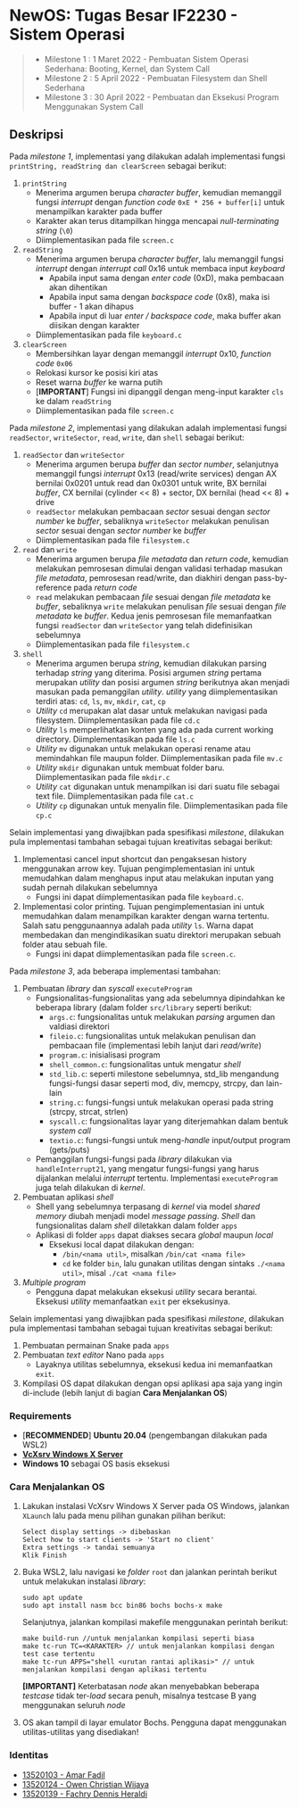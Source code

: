# NewOS: Tugas Besar IF2230 - Sistem Operasi 

> - Milestone 1 : 1 Maret 2022 - Pembuatan Sistem Operasi Sederhana: Booting, Kernel, dan System Call
> - Milestone 2 : 5 April 2022 - Pembuatan Filesystem dan Shell Sederhana
> - Milestone 3 : 30 April 2022 - Pembuatan dan Eksekusi Program Menggunakan System Call

## Deskripsi

Pada _milestone 1_, implementasi yang dilakukan adalah implementasi fungsi `printString, readString dan clearScreen` sebagai berikut:

1. `printString`
   - Menerima argumen berupa _character buffer_, kemudian memanggil fungsi _interrupt_ dengan _function code_ `0xE * 256 + buffer[i]` untuk menampilkan karakter pada buffer
   - Karakter akan terus ditampilkan hingga mencapai _null-terminating string_ (`\0`)
   - Diimplementasikan pada file `screen.c`
2. `readString`
   - Menerima argumen berupa _character buffer_, lalu memanggil fungsi _interrupt_ dengan _interrupt call_ 0x16 untuk membaca input _keyboard_
     - Apabila input sama dengan _enter code_ (0xD), maka pembacaan akan dihentikan
     - Apabila input sama dengan _backspace code_ (0x8), maka isi buffer - 1 akan dihapus
     - Apabila input di luar _enter / backspace code_, maka buffer akan diisikan dengan karakter
   - Diimplementasikan pada file `keyboard.c`
3. `clearScreen`
   - Membersihkan layar dengan memanggil _interrupt_ 0x10, _function code_ `0x06`
   - Relokasi kursor ke posisi kiri atas
   - Reset warna _buffer_ ke warna putih
   - [**IMPORTANT**] Fungsi ini dipanggil dengan meng-input karakter `cls` ke dalam `readString`
   - Diimplementasikan pada file `screen.c`

Pada _milestone 2_, implementasi yang dilakukan adalah implementasi fungsi `readSector`, `writeSector`, `read`, `write`, dan `shell` sebagai berikut:

1. `readSector` dan `writeSector`
   - Menerima argumen berupa _buffer_ dan _sector number_, selanjutnya memanggil fungsi _interrupt_ 0x13 (read/write services) dengan AX bernilai 0x0201 untuk read dan 0x0301 untuk write, BX bernilai _buffer_, CX bernilai (cylinder << 8) + sector, DX bernilai (head << 8) + drive
   - `readSector` melakukan pembacaan _sector_ sesuai dengan _sector number_ ke _buffer_, sebaliknya `writeSector` melakukan penulisan _sector_ sesuai dengan _sector number_ ke _buffer_
   - Diimplementasikan pada file `filesystem.c`
2. `read` dan `write`
   - Menerima argumen berupa _file metadata_ dan _return code_, kemudian melakukan pemrosesan dimulai dengan validasi terhadap masukan _file metadata_, pemrosesan read/write, dan diakhiri dengan pass-by-reference pada _return code_
   - `read` melakukan pembacaan _file_ sesuai dengan _file metadata_ ke _buffer_, sebaliknya `write` melakukan penulisan _file_ sesuai dengan _file metadata_ ke _buffer_. Kedua jenis pemrosesan file memanfaatkan fungsi `readSector` dan `writeSector` yang telah didefinisikan sebelumnya
   - Diimplementasikan pada file `filesystem.c`
3. `shell`
   - Menerima argumen berupa _string_, kemudian dilakukan parsing terhadap _string_ yang diterima. Posisi argumen _string_ pertama merupakan _utility_ dan posisi argumen _string_ berikutnya akan menjadi masukan pada pemanggilan _utility_. _utility_ yang diimplementasikan terdiri atas: `cd`, `ls`, `mv`, `mkdir`, `cat`, `cp`
   - _Utility_ `cd` merupakan alat dasar untuk melakukan navigasi pada filesystem. Diimplementasikan pada file `cd.c`
   - _Utility_ `ls` memperlihatkan konten yang ada pada current working directory. Diimplementasikan pada file `ls.c`
   - _Utility_ `mv` digunakan untuk melakukan operasi rename atau memindahkan file maupun folder. Diimplementasikan pada file `mv.c`
   - _Utility_ `mkdir` digunakan untuk membuat folder baru. Diimplementasikan pada file `mkdir.c`
   - _Utility_ `cat` digunakan untuk menampilkan isi dari suatu file sebagai text file. Diimplementasikan pada file `cat.c`
   - _Utility_ `cp` digunakan untuk menyalin file. Diimplementasikan pada file `cp.c`

Selain implementasi yang diwajibkan pada spesifikasi _milestone_, dilakukan pula implementasi tambahan sebagai tujuan kreativitas sebagai berikut:

1. Implementasi cancel input shortcut dan pengaksesan history menggunakan arrow key. Tujuan pengimplementasian ini untuk memudahkan dalam menghapus input atau melakukan inputan yang sudah pernah dilakukan sebelumnya
   - Fungsi ini dapat diimplementasikan pada file `keyboard.c`.
2. Implementasi color printing. Tujuan pengimplementasian ini untuk memudahkan dalam menampilkan karakter dengan warna tertentu. Salah satu penggunaannya adalah pada _utility_ `ls`. Warna dapat membedakan dan mengindikasikan suatu direktori merupakan sebuah folder atau sebuah file.
   - Fungsi ini dapat diimplementasikan pada file `screen.c`.

Pada _milestone 3_, ada beberapa implementasi tambahan:
1. Pembuatan _library_ dan _syscall_ `executeProgram`
   - Fungsionalitas-fungsionalitas yang ada sebelumnya dipindahkan ke beberapa library (dalam folder `src/library` seperti berikut:
      -  `args.c`: fungsionalitas untuk melakukan _parsing_ argumen dan valdiasi direktori
      -  `fileio.c`: fungsionalitas untuk melakukan penulisan dan pembacaan file (implementasi lebih lanjut dari _read/write_)
      -  `program.c`: inisialisasi program
      -  `shell_common.c`: fungsionalitas untuk mengatur _shell_
      -  `std_lib.c`: seperti milestone sebelumnya, std_lib mengandung fungsi-fungsi dasar seperti mod, div, memcpy, strcpy, dan lain-lain
      -  `string.c`: fungsi-fungsi untuk melakukan operasi pada string (strcpy, strcat, strlen)
      -  `syscall.c`: fungsionalitas layar yang diterjemahkan dalam bentuk _system call_
      -  `textio.c`: fungsi-fungsi untuk meng-_handle_ input/output program (gets/puts)
   -  Pemanggilan fungsi-fungsi pada _library_ dilakukan via `handleInterrupt21`, yang mengatur fungsi-fungsi yang harus dijalankan melalui _interrupt_ tertentu. Implementasi `executeProgram` juga telah dilakukan di _kernel_.
2. Pembuatan aplikasi _shell_
   -  Shell yang sebelumnya terpasang di _kernel_ via model _shared memory_ diubah menjadi model _message passing_. _Shell_ dan fungsionalitas dalam _shell_ diletakkan dalam folder `apps`
   -  Aplikasi di folder `apps` dapat diakses secara _global_ maupun _local_
      -  Eksekusi local dapat dilakukan dengan:
         -  `/bin/<nama util>`, misalkan `/bin/cat <nama file>`
         -  `cd` ke folder `bin`, lalu gunakan utilitas dengan sintaks `./<nama util>`, misal `./cat <nama file>`
3. _Multiple program_
   - Pengguna dapat melakukan eksekusi _utility_ secara berantai. Eksekusi _utility_ memanfaatkan `exit` per eksekusinya.

Selain implementasi yang diwajibkan pada spesifikasi _milestone_, dilakukan pula implementasi tambahan sebagai tujuan kreativitas sebagai berikut:

1. Pembuatan permainan Snake pada `apps`
2. Pembuatan _text editor_ Nano pada `apps`
   - Layaknya utilitas sebelumnya, eksekusi kedua ini memanfaatkan `exit`.
3. Kompilasi OS dapat dilakukan dengan opsi aplikasi apa saja yang ingin di-include (lebih lanjut di bagian **Cara Menjalankan OS**)

### Requirements

- [**RECOMMENDED**] **Ubuntu 20.04** (pengembangan dilakukan pada WSL2)
- <a href = "https://sourceforge.net/projects/vcxsrv/">**VcXsrv Windows X Server**</a>
- **Windows 10** sebagai OS basis eksekusi

### Cara Menjalankan OS

1. Lakukan instalasi VcXsrv Windows X Server pada OS Windows, jalankan `XLaunch` lalu pada menu pilihan gunakan pilihan berikut:
   ```
   Select display settings -> dibebaskan
   Select how to start clients -> 'Start no client'
   Extra settings -> tandai semuanya
   Klik Finish
   ```
2. Buka WSL2, lalu navigasi ke _folder_ `root` dan jalankan perintah berikut untuk melakukan instalasi _library_:

   ```
   sudo apt update
   sudo apt install nasm bcc bin86 bochs bochs-x make
   ```

   Selanjutnya, jalankan kompilasi makefile menggunakan perintah berikut:

   ```
   make build-run //untuk menjalankan kompilasi seperti biasa
   make tc-run TC=<KARAKTER> // untuk menjalankan kompilasi dengan 
   test case tertentu
   make tc-run APPS="shell <urutan rantai aplikasi>" // untuk menjalankan kompilasi dengan aplikasi tertentu
   ```
   **[IMPORTANT]** Keterbatasan _node_ akan menyebabkan beberapa _testcase_ tidak ter-_load_ secara penuh, misalnya testcase B yang menggunakan seluruh _node_

3. OS akan tampil di layar emulator Bochs. Pengguna dapat menggunakan utilitas-utilitas yang disediakan!

### Identitas

- <a href = "https://github.com/marfgold1">13520103 - Amar Fadil</a>
- <a href = "https://github.com/clumsyyyy">13520124 - Owen Christian Wijaya</a>
- <a href = "https://github.com/dennisheraldi">13520139 - Fachry Dennis Heraldi</a>
